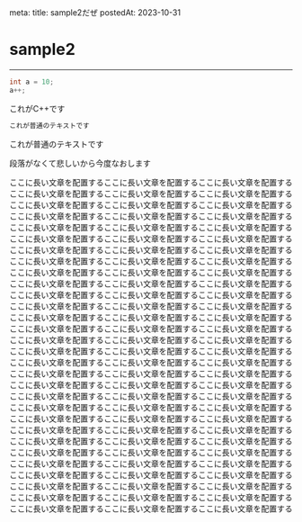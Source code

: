 <route lang="yaml">
meta:
    title: sample2だぜ
    postedAt: 2023-10-31
</route>

# sample2

---

```cpp
int a = 10;
a++;
```

これがC++です

```txt
これが普通のテキストです
```

これが普通のテキストです

段落がなくて悲しいから今度なおします

ここに長い文章を配置するここに長い文章を配置するここに長い文章を配置するここに長い文章を配置するここに長い文章を配置するここに長い文章を配置するここに長い文章を配置するここに長い文章を配置するここに長い文章を配置するここに長い文章を配置するここに長い文章を配置するここに長い文章を配置するここに長い文章を配置するここに長い文章を配置するここに長い文章を配置するここに長い文章を配置するここに長い文章を配置するここに長い文章を配置するここに長い文章を配置するここに長い文章を配置するここに長い文章を配置するここに長い文章を配置するここに長い文章を配置するここに長い文章を配置するここに長い文章を配置するここに長い文章を配置するここに長い文章を配置するここに長い文章を配置するここに長い文章を配置するここに長い文章を配置するここに長い文章を配置するここに長い文章を配置するここに長い文章を配置するここに長い文章を配置するここに長い文章を配置するここに長い文章を配置するここに長い文章を配置するここに長い文章を配置するここに長い文章を配置するここに長い文章を配置するここに長い文章を配置するここに長い文章を配置するここに長い文章を配置するここに長い文章を配置するここに長い文章を配置するここに長い文章を配置するここに長い文章を配置するここに長い文章を配置するここに長い文章を配置するここに長い文章を配置するここに長い文章を配置するここに長い文章を配置するここに長い文章を配置するここに長い文章を配置するここに長い文章を配置するここに長い文章を配置するここに長い文章を配置するここに長い文章を配置するここに長い文章を配置するここに長い文章を配置するここに長い文章を配置するここに長い文章を配置するここに長い文章を配置するここに長い文章を配置するここに長い文章を配置するここに長い文章を配置するここに長い文章を配置するここに長い文章を配置するここに長い文章を配置するここに長い文章を配置するここに長い文章を配置するここに長い文章を配置するここに長い文章を配置するここに長い文章を配置するここに長い文章を配置するここに長い文章を配置するここに長い文章を配置するここに長い文章を配置するここに長い文章を配置するここに長い文章を配置するここに長い文章を配置するここに長い文章を配置するここに長い文章を配置するここに長い文章を配置するここに長い文章を配置するここに長い文章を配置するここに長い文章を配置するここに長い文章を配置するここに長い文章を配置するここに長い文章を配置する
